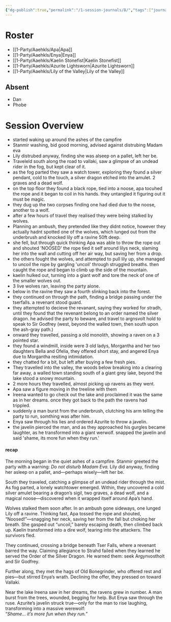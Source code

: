 ```yaml
---
{"dg-publish":true,"permalink":"/1-session-journals/8/","tags":["journal"]}
---
```





# Roster 
- [[1-Party/Aaehkls/Apa\|Apa]]
- [[1-Party/Aaehkls/Enya\|Enya]]
- [[1-Party/Aaehkls/Kaelin Stonefist\|Kaelin Stonefist]]
- [[1-Party/Aaehkls/Azurite Lightsworn\|Azurite Lightsworn]]
- [[1-Party/Aaehkls/Lily of the Valley\|Lily of the Valley]]


## Absent
- Dan 
- Phobe 

# Session Overview
- started waking up around the ashes of the campfire 
- Stanmir washing, bid good morning, advised against distrubing Madam eva 
- Lily distrubed anyway, finding she was alseep on a pallet, left her be. 
- Traveleld south along the road to vallaki, saw a glimpse of an undead rider in the fog, but kept clear of it. 
- as the fog parted they saw a watch tower, exploring they found a silver pendant, cold to the touch, a silver dragon etched into the amulet. 2 graves and a dead wolf. 
- on the top floor they found a black rope, tied into a noose, apa tocuhed the rope and it began to coil in his hands. they untangled it figuring out it must be magic. 
- they dug up the two corpses finding one had died due to the noose, another to a wolf. 
- after a few hours of travel they realised they were being stalked by wolves. 
- Planning an ambush, they pretended like they didnt notice, however they actually hadnt spotted one of the wolves, which lunged out from the underbrush and knocked lily off a ravine 50ft deep. 
- she fell, but through quick thinking Apa was able to throw the rope out and shouted 'NOOSED' the rope tied it self around lilys neck, slaming her into the wall and cutting off her air way, but saving her from a drop. 
- the others fought the wolves, and attempted to pull lily up, she managed to uncoil the rope by gargling 'uncoil' through struggled breaths. then caught the rope and began to climb up the side of the mountain. 
- kaelin hulked out, turning into a giant wolf and tore the neck of one of the smaller wolves out. 
- 3 live wolves ran, leaving the party alone. 
- below in the ravine they saw a fourth slinking back into the forest. 
- they continued on through the path, finding a bridge passing under the tserfalls. a revenant stood guard. 
- they attempted to decieve the revanant, saying they worked for stradh, until they found that the revenant belong to an order named the silver dragon. he advised the party to beware, and travel to argnsvolt hold to speak to Sir Godfrey (west, beyond the walled town, then south upon the ash-gray path.)
- onward they travelled, passing a old monolith, showing a raven on a 3 pointed star. 
- they found a windmill, inside were 3 old ladys, Morgantha and her two daughters Bella and Ofelia, they offered short stay, and angered Enya due to Morgantha resiting intimidation. 
- they chatted for a bit, but left after buying a few fresh pies. 
- They travelled into the valley, the woods below breaking into a clearing far away, a walled town standing south of a giant grey lake, beyond the lake stood a snowy mountain.
- 2 more hours they travelled, almost picking up ravens as they went. 
- Apa saw a figure moving in the treeline with them
- Ireena wanted to go check out the lake and proclaimed it was the same as in her dreams. once they got back to the path the ravens had trippled. 
- suddenly a man burst from the underbrush, clutching his arm telling the party to run, somthing was after him. 
- Enya saw through his lies and ordered Azurite to throw a javelin. 
- the javelin pierced the man, and as they approached his gurgles became laughter, as he transformed into a giant werwolf. snapped the javelin and said 'shame, its more fun when they run.'

#### recap 
The morning began in the quiet ashes of a campfire. Stanmir greeted the party with a warning: _Do not disturb Madam Eva._ Lily did anyway, finding her asleep on a pallet, and—perhaps wisely—left her be.

South they traveled, catching a glimpse of an undead rider through the mist. As fog parted, a lonely watchtower emerged. Within, they uncovered a cold silver amulet bearing a dragon’s sigil, two graves, a dead wolf, and a magical noose—discovered when it wrapped itself around Apa’s hand.

Wolves stalked them soon after. In an ambush gone sideways, one lunged Lily off a ravine. Thinking fast, Apa tossed the rope and shouted, “Noosed!”—snagging her neck, saving her from the fall but choking her breath. She gasped out “uncoil,” barely escaping death, then climbed back up. Kaelin transformed into a dire wolf, tearing into the attackers. The survivors fled.

They continued, crossing a bridge beneath Tser Falls, where a revenant barred the way. Claiming allegiance to Strahd failed when they learned he served the Order of the Silver Dragon. He warned them: seek Argynvostholt and Sir Godfrey.

Further along, they met the hags of Old Bonegrinder, who offered rest and pies—but stirred Enya’s wrath. Declining the offer, they pressed on toward Vallaki.

Near the lake Ireena saw in her dreams, the ravens grew in number. A man burst from the trees, wounded, begging for help. But Enya saw through the ruse. Azurite’s javelin struck true—only for the man to rise laughing, transforming into a massive werewolf:  
“_Shame… it’s more fun when they run._”